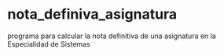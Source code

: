 # nota_definiva_asignatura
programa para calcular la nota definitiva de una asignatura en la Especialidad de Sistemas
